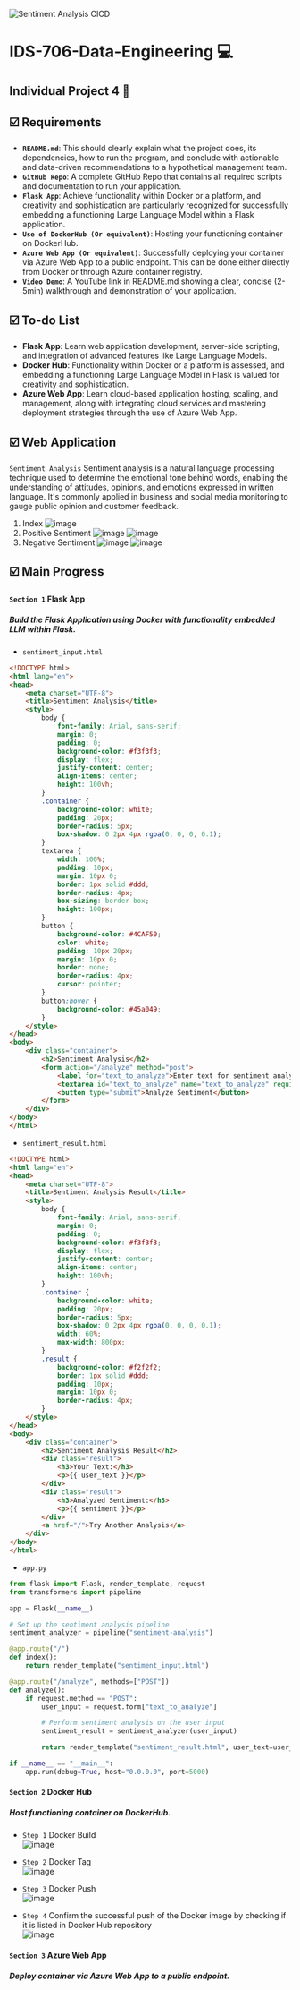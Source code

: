 ![Sentiment Analysis CICD](https://github.com/nogibjj/IDS706-Individual-Project-4-sp699/actions/workflows/cicd.yml/badge.svg)</br>
# IDS-706-Data-Engineering :computer:

## Individual Project 4 :page_facing_up:

## :ballot_box_with_check: Requirements
* __`README.md`__: This should clearly explain what the project does, its dependencies, how to run the program, and conclude with actionable and data-driven recommendations to a hypothetical management team.
* __`GitHub Repo`__: A complete GitHub Repo that contains all required scripts and documentation to run your application.
* __`Flask App`__: Achieve functionality within Docker or a platform, and creativity and sophistication are particularly recognized for successfully embedding a functioning Large Language Model within a Flask application.
* __`Use of DockerHub (Or equivalent)`__: Hosting your functioning container on DockerHub.
* __`Azure Web App (Or equivalent)`__: Successfully deploying your container via Azure Web App to a public endpoint. This can be done either directly from Docker or through Azure container registry.
* __`Video Demo`__: A YouTube link in README.md showing a clear, concise (2-5min) walkthrough and demonstration of your application.

## :ballot_box_with_check: To-do List
* __Flask App__: Learn web application development, server-side scripting, and integration of advanced features like Large Language Models.
* __Docker Hub__: Functionality within Docker or a platform is assessed, and embedding a functioning Large Language Model in Flask is valued for creativity and sophistication.
* __Azure Web App__: Learn cloud-based application hosting, scaling, and management, along with integrating cloud services and mastering deployment strategies through the use of Azure Web App.

## :ballot_box_with_check: Web Application
`Sentiment Analysis`
 Sentiment analysis is a natural language processing technique used to determine the emotional tone behind words, enabling the understanding of attitudes, opinions, and emotions expressed in written language. It's commonly applied in business and social media monitoring to gauge public opinion and customer feedback.</br>
1. Index
![image](https://github.com/nogibjj/IDS706-Mini-Project-1-sp699/assets/143478016/243a70e3-634b-46a4-8c0c-e99037a35d0c)</br>
2. Positive Sentiment
![image](https://github.com/nogibjj/IDS706-Mini-Project-1-sp699/assets/143478016/4b5bf09b-f4c9-47f2-9a1f-3af34bd3de5b)
![image](https://github.com/nogibjj/IDS706-Mini-Project-1-sp699/assets/143478016/ee522be0-50a9-45f1-a418-5b0264d5fe96)
3. Negative Sentiment
![image](https://github.com/nogibjj/IDS706-Individual-Project-4-sp699/assets/143478016/35792936-791a-4abe-9e96-563c544a321e)
![image](https://github.com/nogibjj/IDS706-Individual-Project-4-sp699/assets/143478016/62a68c34-4e49-4b62-a2d2-66c461d837d0)


## :ballot_box_with_check: Main Progress
#### `Section 1` Flask App
##### Build the Flask Application using Docker with functionality embedded LLM within Flask.
* `sentiment_input.html`
```html
<!DOCTYPE html>
<html lang="en">
<head>
    <meta charset="UTF-8">
    <title>Sentiment Analysis</title>
    <style>
        body {
            font-family: Arial, sans-serif;
            margin: 0;
            padding: 0;
            background-color: #f3f3f3;
            display: flex;
            justify-content: center;
            align-items: center;
            height: 100vh;
        }
        .container {
            background-color: white;
            padding: 20px;
            border-radius: 5px;
            box-shadow: 0 2px 4px rgba(0, 0, 0, 0.1);
        }
        textarea {
            width: 100%;
            padding: 10px;
            margin: 10px 0;
            border: 1px solid #ddd;
            border-radius: 4px;
            box-sizing: border-box;
            height: 100px;
        }
        button {
            background-color: #4CAF50;
            color: white;
            padding: 10px 20px;
            margin: 10px 0;
            border: none;
            border-radius: 4px;
            cursor: pointer;
        }
        button:hover {
            background-color: #45a049;
        }
    </style>
</head>
<body>
    <div class="container">
        <h2>Sentiment Analysis</h2>
        <form action="/analyze" method="post">
            <label for="text_to_analyze">Enter text for sentiment analysis:</label>
            <textarea id="text_to_analyze" name="text_to_analyze" required></textarea>
            <button type="submit">Analyze Sentiment</button>
        </form>
    </div>
</body>
</html>
```
* `sentiment_result.html`
```html
<!DOCTYPE html>
<html lang="en">
<head>
    <meta charset="UTF-8">
    <title>Sentiment Analysis Result</title>
    <style>
        body {
            font-family: Arial, sans-serif;
            margin: 0;
            padding: 0;
            background-color: #f3f3f3;
            display: flex;
            justify-content: center;
            align-items: center;
            height: 100vh;
        }
        .container {
            background-color: white;
            padding: 20px;
            border-radius: 5px;
            box-shadow: 0 2px 4px rgba(0, 0, 0, 0.1);
            width: 60%;
            max-width: 800px;
        }
        .result {
            background-color: #f2f2f2;
            border: 1px solid #ddd;
            padding: 10px;
            margin: 10px 0;
            border-radius: 4px;
        }
    </style>
</head>
<body>
    <div class="container">
        <h2>Sentiment Analysis Result</h2>
        <div class="result">
            <h3>Your Text:</h3>
            <p>{{ user_text }}</p>
        </div>
        <div class="result">
            <h3>Analyzed Sentiment:</h3>
            <p>{{ sentiment }}</p>
        </div>
        <a href="/">Try Another Analysis</a>
    </div>
</body>
</html>
```
* `app.py`
```Python
from flask import Flask, render_template, request
from transformers import pipeline

app = Flask(__name__)

# Set up the sentiment analysis pipeline
sentiment_analyzer = pipeline("sentiment-analysis")

@app.route("/")
def index():
    return render_template("sentiment_input.html")

@app.route("/analyze", methods=["POST"])
def analyze():
    if request.method == "POST":
        user_input = request.form["text_to_analyze"]

        # Perform sentiment analysis on the user input
        sentiment_result = sentiment_analyzer(user_input)

        return render_template("sentiment_result.html", user_text=user_input, sentiment=sentiment_result[0]['label'])

if __name__ == "__main__":
    app.run(debug=True, host="0.0.0.0", port=5000)
```
 
#### `Section 2` Docker Hub
##### Host functioning container on DockerHub.
* `Step 1` Docker Build </br>
![image](https://github.com/nogibjj/IDS706-Mini-Project-1-sp699/assets/143478016/17113faf-897e-4bbd-9553-58c26860122e)

* `Step 2` Docker Tag </br>
![image](https://github.com/nogibjj/IDS706-Mini-Project-1-sp699/assets/143478016/564b8eba-6be5-40c2-8acb-9fdf23834e3c)

* `Step 3` Docker Push </br>
![image](https://github.com/nogibjj/IDS706-Mini-Project-1-sp699/assets/143478016/5e21094b-7403-4329-98dc-7f0feb2774db)

* `Step 4` Confirm the successful push of the Docker image by checking if it is listed in Docker Hub repository </br>
![image](https://github.com/nogibjj/IDS706-Mini-Project-1-sp699/assets/143478016/c63c9a23-ca80-4760-95a8-0d6efae2409f)


#### `Section 3` Azure Web App
##### Deploy container via Azure Web App to a public endpoint.
